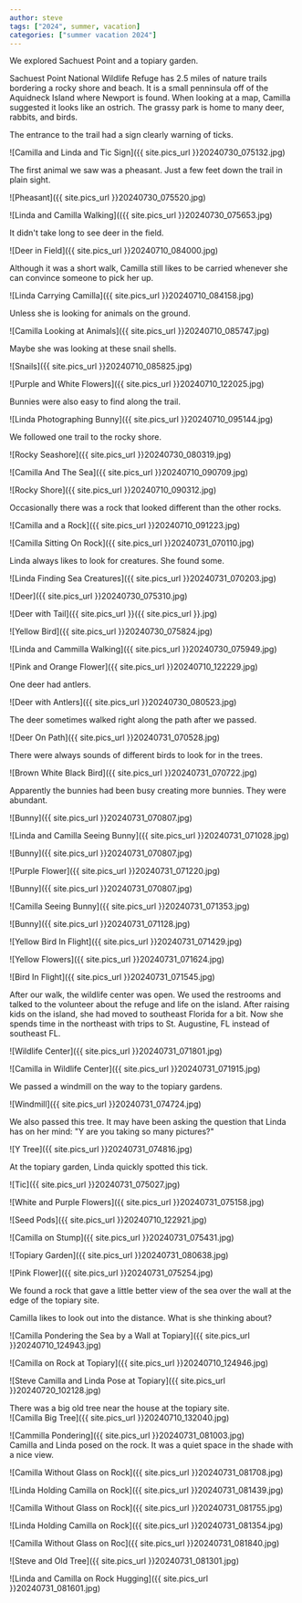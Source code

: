 ```yaml
---
author: steve
tags: ["2024", summer, vacation]
categories: ["summer vacation 2024"]
---
```

We explored Sachuest Point and a topiary garden.  

Sachuest Point National Wildlife Refuge has 2.5 miles of nature trails bordering a rocky shore and beach. It is a small penninsula off of the Aquidneck Island where Newport is found. When looking at a map, Camilla suggested it looks like an ostrich. The grassy park is home to many deer, rabbits, and birds.  

The entrance to the trail had a sign clearly warning of ticks.  

![Camilla and Linda and Tic Sign]({{ site.pics_url }}20240730_075132.jpg)  

The first animal we saw was a pheasant. Just a few feet down the trail in plain sight.  

![Pheasant]({{ site.pics_url }}20240730_075520.jpg)  

![Linda and Camilla Walking](({{ site.pics_url }}20240730_075653.jpg)

It didn't take long to see deer in the field.  

![Deer in Field]({{ site.pics_url }}20240710_084000.jpg)  

Although it was a short walk, Camilla still likes to be carried whenever she can convince someone to pick her up.  

![Linda Carrying Camilla]({{ site.pics_url }}20240710_084158.jpg)  

Unless she is looking for animals on the ground.  

![Camilla Looking at Animals]({{ site.pics_url }}20240710_085747.jpg)  

Maybe she was looking at these snail shells.  

![Snails]({{ site.pics_url }}20240710_085825.jpg)  

![Purple and White Flowers]({{ site.pics_url }}20240710_122025.jpg)  

Bunnies were also easy to find along the trail.  

![Linda Photographing Bunny]({{ site.pics_url }}20240710_095144.jpg)  

We followed one trail to the rocky shore.  

![Rocky Seashore]({{ site.pics_url }}20240730_080319.jpg)  

![Camilla And The Sea]({{ site.pics_url }}20240710_090709.jpg)  

![Rocky Shore]({{ site.pics_url }}20240710_090312.jpg)  

Occasionally there was a rock that looked different than the other rocks.  

![Camilla and a Rock]({{ site.pics_url }}20240710_091223.jpg)  

![Camilla Sitting On Rock]({{ site.pics_url }}20240731_070110.jpg)  

Linda always likes to look for creatures. She found some.  

![Linda Finding Sea Creatures]({{ site.pics_url }}20240731_070203.jpg)  

![Deer]({{ site.pics_url }}20240730_075310.jpg)  

![Deer with Tail]({{ site.pics_url }}({{ site.pics_url }}.jpg)  

![Yellow Bird]({{ site.pics_url }}20240730_075824.jpg)  

![Linda and Cammilla Walking]({{ site.pics_url }}20240730_075949.jpg)  


![Pink and Orange Flower]({{ site.pics_url }}20240710_122229.jpg)  

One deer had antlers.  

![Deer with Antlers]({{ site.pics_url }}20240730_080523.jpg)  

The deer sometimes walked right along the path after we passed.  

![Deer On Path]({{ site.pics_url }}20240731_070528.jpg)  

There were always sounds of different birds to look for in the trees.  

![Brown White Black Bird]({{ site.pics_url }}20240731_070722.jpg)  

Apparently the bunnies had been busy creating more bunnies. They were abundant.  

![Bunny]({{ site.pics_url }}20240731_070807.jpg)  

![Linda and Camilla Seeing Bunny]({{ site.pics_url }}20240731_071028.jpg)  

![Bunny]({{ site.pics_url }}20240731_070807.jpg)  

![Purple Flower]({{ site.pics_url }}20240731_071220.jpg)  

![Bunny]({{ site.pics_url }}20240731_070807.jpg)  

![Camilla Seeing Bunny]({{ site.pics_url }}20240731_071353.jpg)  

![Bunny]({{ site.pics_url }}20240731_071128.jpg)  

![Yellow Bird In Flight]({{ site.pics_url }}20240731_071429.jpg)  

![Yellow Flowers]({{ site.pics_url }}20240731_071624.jpg)  

![Bird In Flight]({{ site.pics_url }}20240731_071545.jpg)  

After our walk, the wildlife center was open. We used the restrooms and talked to the volunteer about the refuge and life on the island. After raising kids on the island, she had moved to southeast Florida for a bit. Now she spends time in the northeast with trips to St. Augustine, FL instead of southeast FL.  

![Wildlife Center]({{ site.pics_url }}20240731_071801.jpg)  

![Camilla in Wildlife Center]({{ site.pics_url }}20240731_071915.jpg)  

We passed a windmill on the way to the topiary gardens.  

![Windmill]({{ site.pics_url }}20240731_074724.jpg)  

We also passed this tree.  It may have been asking the question that Linda has on her mind: "Y are you taking so many pictures?"  

![Y Tree]({{ site.pics_url }}20240731_074816.jpg)  

At the topiary garden, Linda quickly spotted this tick.  

![Tic]({{ site.pics_url }}20240731_075027.jpg)  

![White and Purple Flowers]({{ site.pics_url }}20240731_075158.jpg)  

![Seed Pods]({{ site.pics_url }}20240710_122921.jpg)  

![Camilla on Stump]({{ site.pics_url }}20240731_075431.jpg)  

![Topiary Garden]({{ site.pics_url }}20240731_080638.jpg)  

![Pink Flower]({{ site.pics_url }}20240731_075254.jpg)  

We found a rock that gave a little better view of the sea over the wall at the edge of the topiary site.  

Camilla likes to look out into the distance. What is she thinking about?

![Camilla Pondering the Sea by a Wall at Topiary]({{ site.pics_url }}20240710_124943.jpg)  

![Camilla on Rock at Topiary]({{ site.pics_url }}20240710_124946.jpg)   

![Steve Camilla and Linda Pose at Topiary]({{ site.pics_url }}20240720_102128.jpg)  

There was a big old tree near the house at the topiary site.  
![Camilla Big Tree]({{ site.pics_url }}20240710_132040.jpg)  

![Cammilla Pondering]({{ site.pics_url }}20240731_081003.jpg)  
Camilla and Linda posed on the rock. It was a quiet space in the shade with a nice view.  

![Camilla Without Glass on Rock]({{ site.pics_url }}20240731_081708.jpg)  

![Linda Holding Camilla on Rock]({{ site.pics_url }}20240731_081439.jpg)  

![Camilla Without Glass on Rock]({{ site.pics_url }}20240731_081755.jpg)  

![Linda Holding Camilla on Rock]({{ site.pics_url }}20240731_081354.jpg)  

![Camilla Without Glass on Roc]({{ site.pics_url }}20240731_081840.jpg)  

![Steve and Old Tree]({{ site.pics_url }}20240731_081301.jpg) 

![Linda and Camilla on Rock Hugging]({{ site.pics_url }}20240731_081601.jpg)  
